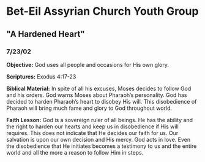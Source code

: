 # Bet-Eil Assyrian Church Youth Group

## "A Hardened Heart"

### 7/23/02

**Objective:** God uses all people and occasions for His own glory.

**Scriptures:** Exodus 4:17-23

**Biblical Material:** In spite of all his excuses, Moses decides to follow God and his orders. God warns Moses about Pharaoh’s personality. God has decided to harden Pharaoh’s heart to disobey His will. This disobedience of Pharaoh will bring much fame and glory to God throughout world.

**Faith Lesson:** God is a sovereign ruler of all beings. He has the ability and the right to harden our hearts and keep us in disobedience if His will requires. This does not indicate that He decides our faith for us. Our salvation is upon our own decision and His mercy. God acts in love. Even the disobedience that He initiates becomes a testimony to us and the entire world and all the more a reason to follow Him in steps.
